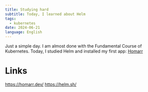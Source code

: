 ```yaml
---
title: Studying hard
subtitle: Today, I learned about Helm
tags:
  - kubernetes
date: 2024-06-21
language: English
---
```

Just a simple day. I am almost done with the Fundamental Course of Kubernetes. Today, I studied Helm and installed my first app: [Homarr](https://homarr.dev/)
# Links
https://homarr.dev/
https://helm.sh/

